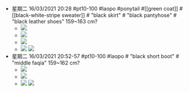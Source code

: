 - 星期二 16/03/2021 20:28 #pt10-100 #laopo #ponytail #[[green coat]]  #[[black-white-stripe sweater]] # "black skirt" # "black pantyhose" # "black leather shoes"   159~163 cm?
    - ![](https://firebasestorage.googleapis.com/v0/b/firescript-577a2.appspot.com/o/imgs%2Fapp%2FXELiu-NovaKG%2FHjR28pD2Xt.png?alt=media&token=3145bffd-b9e5-4498-b83a-373559dad46c)
    - ![](https://firebasestorage.googleapis.com/v0/b/firescript-577a2.appspot.com/o/imgs%2Fapp%2FXELiu-NovaKG%2FB75Ih-jSBf.jpg?alt=media&token=e8429a39-cf43-4f87-a368-4ee14fce1065)
    - ![](https://firebasestorage.googleapis.com/v0/b/firescript-577a2.appspot.com/o/imgs%2Fapp%2FXELiu-NovaKG%2F7cInH82-DJ.png?alt=media&token=9b1ad744-cc39-49c6-9e42-9c94d083a1f4)
    - ![](https://firebasestorage.googleapis.com/v0/b/firescript-577a2.appspot.com/o/imgs%2Fapp%2FXELiu-NovaKG%2FaMhM3Tiptj.jpg?alt=media&token=6f5bcbd7-7e40-4d47-aaab-0da30f728437)
![](https://firebasestorage.googleapis.com/v0/b/firescript-577a2.appspot.com/o/imgs%2Fapp%2FXELiu-NovaKG%2F16RBo6cc3p.png?alt=media&token=742f011f-c79d-4b13-8ad6-fcf320fbaf6e)
- 星期二 16/03/2021 20:52-57 #pt10-100 #laopo # "black short boot" # "middle faqia"   159~162 cm?
    - ![](https://firebasestorage.googleapis.com/v0/b/firescript-577a2.appspot.com/o/imgs%2Fapp%2FXELiu-NovaKG%2FM408UiUa5d.jpg?alt=media&token=1b433531-7ed9-4200-9d88-d33032bd6502)
    - ![](https://firebasestorage.googleapis.com/v0/b/firescript-577a2.appspot.com/o/imgs%2Fapp%2FXELiu-NovaKG%2Fj1U4DL0uDC.png?alt=media&token=a9e1b3d2-9e5d-425e-855f-c6854e4c7284)
    - ![](https://firebasestorage.googleapis.com/v0/b/firescript-577a2.appspot.com/o/imgs%2Fapp%2FXELiu-NovaKG%2F2NQqtfHtmM.png?alt=media&token=89a8eb93-37f0-4df5-837d-d9189b0ecd8a)
![](https://firebasestorage.googleapis.com/v0/b/firescript-577a2.appspot.com/o/imgs%2Fapp%2FXELiu-NovaKG%2F2zQVBkPxA1.jpg?alt=media&token=af8de305-9b21-4258-ac78-177665d77168)
